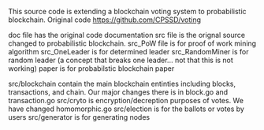 This source code is extending a blockchain voting system to probabilistic blockchain. Original code https://github.com/CPSSD/voting 

doc file has the original code documentation 
src file is the orignal source changed to probabilistic blockchain.
src_PoW file is for proof of work mining algorithm
src_OneLeader is for determined leader 
src_RandomMiner is for random leader (a concept that breaks one leader... not that this is not working)
paper is for probabilstic blockchain paper


src/blockchain contain the main blockchain entinties including blocks, transactions, and chain. Our major changes there is in block.go and transaction.go 
src/cryto is encryption/decreption purposes of votes. We have changed homomorphic.go
src/election is for the ballots or votes by users 
src/generator is for generating nodes 

